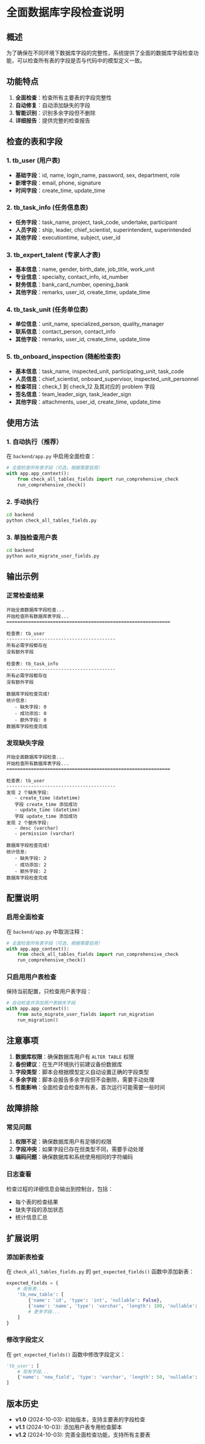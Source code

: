 # 全面数据库字段检查说明

## 概述

为了确保在不同环境下数据库字段的完整性，系统提供了全面的数据库字段检查功能，可以检查所有表的字段是否与代码中的模型定义一致。

## 功能特点

1. **全面检查**：检查所有主要表的字段完整性
2. **自动修复**：自动添加缺失的字段
3. **智能识别**：识别多余字段但不删除
4. **详细报告**：提供完整的检查报告

## 检查的表和字段

### 1. tb_user (用户表)
- **基础字段**：id, name, login_name, password, sex, department, role
- **新增字段**：email, phone, signature
- **时间字段**：create_time, update_time

### 2. tb_task_info (任务信息表)
- **任务字段**：task_name, project, task_code, undertake, participant
- **人员字段**：ship, leader, chief_scientist, superintendent, superintended
- **其他字段**：executiontime, subject, user_id

### 3. tb_expert_talent (专家人才表)
- **基本信息**：name, gender, birth_date, job_title, work_unit
- **专业信息**：specialty, contact_info, id_number
- **财务信息**：bank_card_number, opening_bank
- **其他字段**：remarks, user_id, create_time, update_time

### 4. tb_task_unit (任务单位表)
- **单位信息**：unit_name, specialized_person, quality_manager
- **联系信息**：contact_person, contact_info
- **其他字段**：remarks, user_id, create_time, update_time

### 5. tb_onboard_inspection (随船检查表)
- **基本信息**：task_name, inspected_unit, participating_unit, task_code
- **人员信息**：chief_scientist, onboard_supervisor, inspected_unit_personnel
- **检查项目**：check_1 到 check_12 及其对应的 problem 字段
- **签名信息**：team_leader_sign, task_leader_sign
- **其他字段**：attachments, user_id, create_time, update_time

## 使用方法

### 1. 自动执行（推荐）

在 `backend/app.py` 中启用全面检查：

```python
# 全面检查所有表字段（可选，根据需要启用）
with app.app_context():
    from check_all_tables_fields import run_comprehensive_check
    run_comprehensive_check()
```

### 2. 手动执行

```bash
cd backend
python check_all_tables_fields.py
```

### 3. 单独检查用户表

```bash
cd backend
python auto_migrate_user_fields.py
```

## 输出示例

### 正常检查结果
```
开始全面数据库字段检查...
开始检查所有数据库表字段...
============================================================

检查表: tb_user
----------------------------------------
所有必需字段都存在
没有额外字段

检查表: tb_task_info
----------------------------------------
所有必需字段都存在
没有额外字段

数据库字段检查完成!
统计信息:
   - 缺失字段: 0
   - 成功添加: 0
   - 额外字段: 0
数据库字段检查完成
```

### 发现缺失字段
```
开始全面数据库字段检查...
开始检查所有数据库表字段...
============================================================

检查表: tb_user
----------------------------------------
发现 2 个缺失字段:
   - create_time (datetime)
   字段 create_time 添加成功
   - update_time (datetime)
   字段 update_time 添加成功
发现 2 个额外字段:
   - desc (varchar)
   - permission (varchar)

数据库字段检查完成!
统计信息:
   - 缺失字段: 2
   - 成功添加: 2
   - 额外字段: 2
数据库字段检查完成
```

## 配置说明

### 启用全面检查

在 `backend/app.py` 中取消注释：

```python
# 全面检查所有表字段（可选，根据需要启用）
with app.app_context():
    from check_all_tables_fields import run_comprehensive_check
    run_comprehensive_check()
```

### 只启用用户表检查

保持当前配置，只检查用户表字段：

```python
# 自动检查并添加用户表缺失字段
with app.app_context():
    from auto_migrate_user_fields import run_migration
    run_migration()
```

## 注意事项

1. **数据库权限**：确保数据库用户有 `ALTER TABLE` 权限
2. **备份建议**：在生产环境执行前建议备份数据库
3. **字段类型**：脚本会根据模型定义自动设置正确的字段类型
4. **多余字段**：脚本会报告多余字段但不会删除，需要手动处理
5. **性能影响**：全面检查会检查所有表，首次运行可能需要一些时间

## 故障排除

### 常见问题

1. **权限不足**：确保数据库用户有足够的权限
2. **字段冲突**：如果字段已存在但类型不同，需要手动处理
3. **编码问题**：确保数据库和系统使用相同的字符编码

### 日志查看

检查过程的详细信息会输出到控制台，包括：
- 每个表的检查结果
- 缺失字段的添加状态
- 统计信息汇总

## 扩展说明

### 添加新表检查

在 `check_all_tables_fields.py` 的 `get_expected_fields()` 函数中添加新表：

```python
expected_fields = {
    # 现有表...
    'tb_new_table': [
        {'name': 'id', 'type': 'int', 'nullable': False},
        {'name': 'name', 'type': 'varchar', 'length': 100, 'nullable': False},
        # 更多字段...
    ]
}
```

### 修改字段定义

在 `get_expected_fields()` 函数中修改字段定义：

```python
'tb_user': [
    # 现有字段...
    {'name': 'new_field', 'type': 'varchar', 'length': 50, 'nullable': True},
]
```

## 版本历史

- **v1.0** (2024-10-03): 初始版本，支持主要表的字段检查
- **v1.1** (2024-10-03): 添加用户表专用检查脚本
- **v1.2** (2024-10-03): 完善全面检查功能，支持所有主要表
